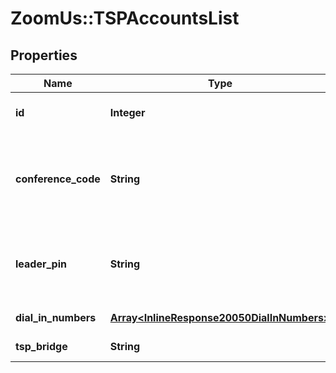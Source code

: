 # ZoomUs::TSPAccountsList

## Properties
Name | Type | Description | Notes
------------ | ------------- | ------------- | -------------
**id** | **Integer** | The ID of the TSP account. | [optional] 
**conference_code** | **String** | Conference code: numeric value, length is less than 16. | 
**leader_pin** | **String** | Leader PIN: numeric value, length is less than 16. | 
**dial_in_numbers** | [**Array&lt;InlineResponse20050DialInNumbers&gt;**](InlineResponse20050DialInNumbers.md) | List of dial in numbers. | [optional] 
**tsp_bridge** | **String** | Telephony bridge  | [optional] 


